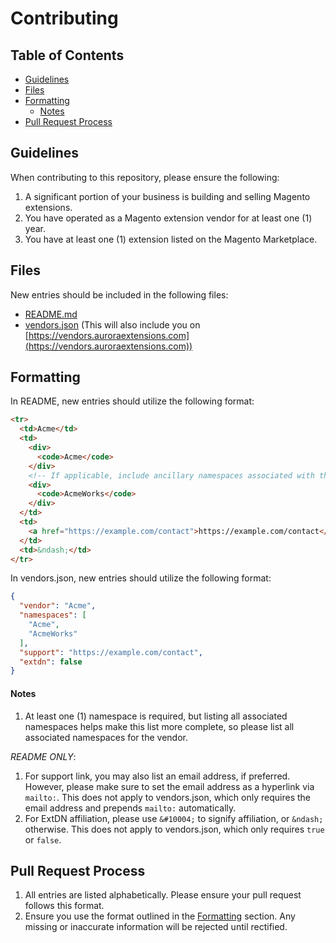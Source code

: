 # Contributing

## Table of Contents

- [Guidelines](#guidelines)
- [Files](#files)
- [Formatting](#formatting)
  + [Notes](#notes)
- [Pull Request Process](#pull-request-process)

## Guidelines

When contributing to this repository, please ensure the following:

1. A significant portion of your business is building and selling Magento extensions.
2. You have operated as a Magento extension vendor for at least one (1) year.
3. You have at least one (1) extension listed on the Magento Marketplace.

## Files

New entries should be included in the following files:

- [README.md](https://github.com/auroraextensions/vendors/blob/master/README.md)
- [vendors.json](https://github.com/auroraextensions/vendors/blob/master/data/vendors.json) (This will also include you on [https://vendors.auroraextensions.com](https://vendors.auroraextensions.com))

## Formatting

In README, new entries should utilize the following format:

```html
<tr>
  <td>Acme</td>
  <td>
    <div>
      <code>Acme</code>
    </div>
    <!-- If applicable, include ancillary namespaces associated with the vendor. -->
    <div>
      <code>AcmeWorks</code>
    </div>
  </td>
  <td>
    <a href="https://example.com/contact">https://example.com/contact</a>
  </td>
  <td>&ndash;</td>
</tr>
```

In vendors.json, new entries should utilize the following format:

```json
{
  "vendor": "Acme",
  "namespaces": [
    "Acme",
    "AcmeWorks"
  ],
  "support": "https://example.com/contact",
  "extdn": false
}
```

#### Notes

1. At least one (1) namespace is required, but listing all associated namespaces helps
   make this list more complete, so please list all associated namespaces for the vendor.

_README ONLY_:

1. For support link, you may also list an email address, if preferred. However, please
   make sure to set the email address as a hyperlink via `mailto:`. This does not apply to
   vendors.json, which only requires the email address and prepends `mailto:` automatically.
2. For ExtDN affiliation, please use `&#10004;` to signify affiliation, or `&ndash;` otherwise.
   This does not apply to vendors.json, which only requires `true` or `false`.

## Pull Request Process

1. All entries are listed alphabetically. Please ensure your pull request follows
   this format.
2. Ensure you use the format outlined in the [Formatting](#formatting) section. Any
   missing or inaccurate information will be rejected until rectified.
